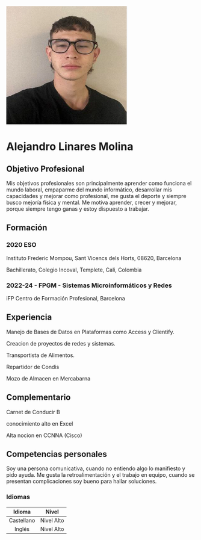 <img src="CVfto.png">

# **Alejandro Linares Molina**
## Objetivo Profesional
Mis objetivos profesionales son principalmente aprender como funciona el mundo laboral, empaparme del mundo informático, desarrollar mis capacidades y mejorar como profesional, me gusta el deporte y siempre busco mejoría física y mental. Me motiva aprender, crecer y mejorar, porque siempre tengo ganas y estoy dispuesto a trabajar.

## Formación
### 2020 ESO
Instituto Frederic Mompou, Sant Vicencs dels Horts, 08620, Barcelona

Bachillerato, Colegio Incoval, Templete, Cali, Colombia

### 2022-24 - FPGM - Sistemas Microinformáticos y Redes
iFP Centro de Formación Profesional, Barcelona

## Experiencia
Manejo de Bases de Datos en Plataformas como Access y Clientify.

Creacion de proyectos de redes y sistemas.

Transportista de Alimentos.

Repartidor de Condis

Mozo de Almacen en Mercabarna

## Complementario
Carnet de Conducir B

conocimiento alto en Excel

Alta nocion en CCNNA (Cisco) 

## Competencias personales
Soy una persona comunicativa, cuando no entiendo algo lo manifiesto y pido ayuda. Me gusta la retroalimentación y el trabajo en equipo, cuando se presentan complicaciones soy bueno para hallar soluciones.
 
### Idiomas
| Idioma | Nivel |
|:---:|   :---:|
|Castellano | Nivel Alto|
|Inglés| Nivel Alto|
